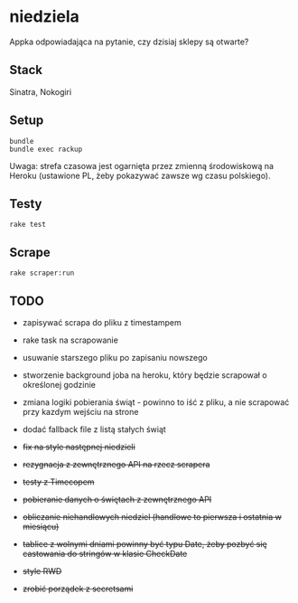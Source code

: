 # niedziela
Appka odpowiadająca na pytanie, czy dzisiaj sklepy są otwarte?

## Stack
Sinatra,
Nokogiri

## Setup
```
bundle
bundle exec rackup
```
Uwaga: strefa czasowa jest ogarnięta przez zmienną środowiskową na Heroku (ustawione PL, żeby pokazywać zawsze wg czasu polskiego).

## Testy

`rake test`

## Scrape

`rake scraper:run`

## TODO
- zapisywać scrapa do pliku z timestampem
- rake task na scrapowanie
- usuwanie starszego pliku po zapisaniu nowszego
- stworzenie background joba na heroku, który będzie scrapował o określonej godzinie
- zmiana logiki pobierania świąt - powinno to iść z pliku, a nie scrapować przy kazdym wejściu na strone
- dodać fallback file z listą stałych świąt

- ~~fix na style następnej niedzieli~~
- ~~rezygnacja z zewnętrznego API na rzecz scrapera~~
- ~~testy z Timecopem~~
- ~~pobieranie danych o świętach z zewnętrznego API~~
- ~~obliczanie niehandlowych niedziel (handlowe to pierwsza i ostatnia w miesiącu)~~
- ~~tablice z wolnymi dniami powinny być typu Date, żeby pozbyć się castowania do stringów w klasie CheckDate~~
- ~~style RWD~~
- ~~zrobić porządek z secretsami~~
